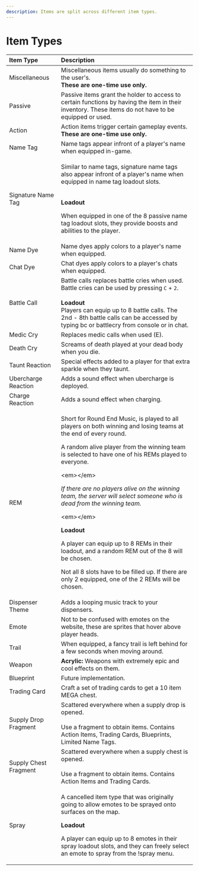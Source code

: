 ```yaml
---
description: Items are split across different item types.
---
```


# Item Types

<table>
  <thead>
    <tr>
      <th style="text-align:left">Item Type</th>
      <th style="text-align:left">Description</th>
    </tr>
  </thead>
  <tbody>
    <tr>
      <td style="text-align:left">Miscellaneous</td>
      <td style="text-align:left">Miscellaneous items usually do something to the user&apos;s.
        <br /><b>These are one-time use only.</b>
      </td>
    </tr>
    <tr>
      <td style="text-align:left">Passive</td>
      <td style="text-align:left">Passive items grant the holder to access to certain functions by having
        the item in their inventory. These items do not have to be equipped or
        used.</td>
    </tr>
    <tr>
      <td style="text-align:left">Action</td>
      <td style="text-align:left">Action items trigger certain gameplay events.
        <br /><b>These are one-time use only.</b>
      </td>
    </tr>
    <tr>
      <td style="text-align:left">Name Tag</td>
      <td style="text-align:left">Name tags appear infront of a player&apos;s name when equipped in-game.</td>
    </tr>
    <tr>
      <td style="text-align:left">Signature Name Tag</td>
      <td style="text-align:left">
        <p>Similar to name tags, signature name tags also appear infront of a player&apos;s
          name when equipped in name tag loadout slots.</p>
        <p>
          <br /><b>Loadout</b>
        </p>
        <p>When equipped in one of the 8 passive name tag loadout slots, they provide
          boosts and abilities to the player.</p>
      </td>
    </tr>
    <tr>
      <td style="text-align:left">Name Dye</td>
      <td style="text-align:left">Name dyes apply colors to a player&apos;s name when equipped.</td>
    </tr>
    <tr>
      <td style="text-align:left">Chat Dye</td>
      <td style="text-align:left">Chat dyes apply colors to a player&apos;s chats when equipped.</td>
    </tr>
    <tr>
      <td style="text-align:left">Battle Call</td>
      <td style="text-align:left">Battle calls replaces battle cries when used. Battle cries can be used
        by pressing <code>C</code> + <code>2</code>.
        <br />
        <br /><b>Loadout</b>
        <br />Players can equip up to 8 battle calls. The 2nd - 8th battle calls can
        be accessed by typing bc or battlecry from console or in chat.</td>
    </tr>
    <tr>
      <td style="text-align:left">Medic Cry</td>
      <td style="text-align:left">Replaces medic calls when used (E).</td>
    </tr>
    <tr>
      <td style="text-align:left">Death Cry</td>
      <td style="text-align:left">Screams of death played at your dead body when you die.</td>
    </tr>
    <tr>
      <td style="text-align:left">Taunt Reaction</td>
      <td style="text-align:left">Special effects added to a player for that extra sparkle when they taunt.</td>
    </tr>
    <tr>
      <td style="text-align:left">Ubercharge Reaction</td>
      <td style="text-align:left">Adds a sound effect when ubercharge is deployed.</td>
    </tr>
    <tr>
      <td style="text-align:left">Charge Reaction</td>
      <td style="text-align:left">Adds a sound effect when charging.</td>
    </tr>
    <tr>
      <td style="text-align:left">REM</td>
      <td style="text-align:left">
        <p>Short for Round End Music, is played to all players on both winning and
          losing teams at the end of every round.</p>
        <p></p>
        <p>A random alive player from the winning team is selected to have one of
          his REMs played to everyone.</p>
        <p>&lt;em&gt;&lt;/em&gt;</p>
        <p><em>If there are no players alive on the winning team, the server will select someone who is dead from the winning team.</em>
        </p>
        <p>&lt;em&gt;&lt;/em&gt;</p>
        <p><b>Loadout</b>
        </p>
        <p>A player can equip up to 8 REMs in their loadout, and a random REM out
          of the 8 will be chosen.</p>
        <p></p>
        <p>Not all 8 slots have to be filled up. If there are only 2 equipped, one
          of the 2 REMs will be chosen.</p>
      </td>
    </tr>
    <tr>
      <td style="text-align:left">Dispenser Theme</td>
      <td style="text-align:left">Adds a looping music track to your dispensers.</td>
    </tr>
    <tr>
      <td style="text-align:left">Emote</td>
      <td style="text-align:left">Not to be confused with emotes on the website, these are sprites that
        hover above player heads.</td>
    </tr>
    <tr>
      <td style="text-align:left">Trail</td>
      <td style="text-align:left">When equipped, a fancy trail is left behind for a few seconds when moving
        around.</td>
    </tr>
    <tr>
      <td style="text-align:left">Weapon</td>
      <td style="text-align:left"><b>Acrylic: </b>Weapons with extremely epic and cool effects on them.</td>
    </tr>
    <tr>
      <td style="text-align:left">Blueprint</td>
      <td style="text-align:left">Future implementation.</td>
    </tr>
    <tr>
      <td style="text-align:left">Trading Card</td>
      <td style="text-align:left">Craft a set of trading cards to get a 10 item MEGA chest.</td>
    </tr>
    <tr>
      <td style="text-align:left">Supply Drop Fragment</td>
      <td style="text-align:left">Scattered everywhere when a supply drop is opened.
        <br />
        <br />Use a fragment to obtain items. Contains Action Items, Trading Cards,
        Blueprints, Limited Name Tags.</td>
    </tr>
    <tr>
      <td style="text-align:left">Supply Chest Fragment</td>
      <td style="text-align:left">Scattered everywhere when a supply chest is opened.
        <br />
        <br />Use a fragment to obtain items. Contains Action Items and Trading Cards.</td>
    </tr>
    <tr>
      <td style="text-align:left">Spray</td>
      <td style="text-align:left">
        <p>A cancelled item type that was originally going to allow emotes to be
          sprayed onto surfaces on the map.</p>
        <p></p>
        <p><b>Loadout</b>
        </p>
        <p>A player can equip up to 8 emotes in their spray loadout slots, and they
          can freely select an emote to spray from the !spray menu.</p>
      </td>
    </tr>
  </tbody>
</table>
